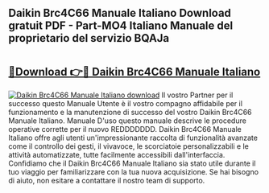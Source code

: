 ## Daikin Brc4C66 Manuale Italiano Download gratuit PDF - Part-MO4 Italiano Manuale del proprietario del servizio BQAJa

# <h2><a href="http://dfbuwds.blite.top/?on=Daikin+Brc4C66+Manuale+Italiano">🔗Download 👉🔴 Daikin Brc4C66 Manuale Italiano</a></h2>

[![Daikin Brc4C66 Manuale Italiano download](https://i.imgur.com/lujVjoI.png)](http://dfbuwds.blite.top/?on=Daikin+Brc4C66+Manuale+Italiano)
Il vostro Partner per il successo questo Manuale Utente è il vostro compagno affidabile per il funzionamento e la manutenzione di successo del vostro Daikin Brc4C66 Manuale Italiano. Manuale D'uso questo manuale descrive le procedure operative corrette per il nuovo REDDDDDDD. Daikin Brc4C66 Manuale Italiano offre agli utenti un'impressionante raccolta di funzionalità avanzate come il controllo dei gesti, il vivavoce, le scorciatoie personalizzabili e le attività automatizzate, tutte facilmente accessibili dall'interfaccia. Confidiamo che il Daikin Brc4C66 Manuale Italiano sia stato utile durante il tuo viaggio per familiarizzare con la tua nuova acquisizione. Se hai bisogno di aiuto, non esitare a contattare il nostro team di supporto.
